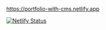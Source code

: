 https://portfolio-with-cms.netlify.app

[![Netlify Status](https://api.netlify.com/api/v1/badges/4ad468f5-751e-43b9-a3e5-d61da66718d5/deploy-status)](https://app.netlify.com/sites/portfolio-with-cms/deploys)
